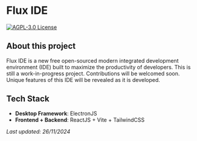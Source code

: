 # Flux IDE

[![AGPL-3.0 License](https://img.shields.io/badge/license-AGPL3-blue.svg)](#)

## About this project
Flux IDE is a new free open-sourced modern integrated development environment (IDE) built to maximize the productivity of developers.
This is still a work-in-progress project. Contributions will be welcomed soon. Unique features of this IDE will be revealed as it is developed.

## Tech Stack
- **Desktop Framework**: ElectronJS 
- **Frontend + Backend**: ReactJS + Vite + TailwindCSS


*Last updated: 26/11/2024*
